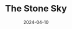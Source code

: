 ---
title: "The Stone Sky"
authors: "N. K. Jemisin"
date: 2024-04-10
weight: 1
books/tags:
    - "fiction"
    - "science fantasy"
params:
  series: "The Broken Earth"
---